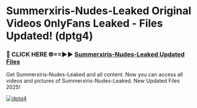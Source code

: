 # Summerxiris-Nudes-Leaked Original Videos 0nlyFans Leaked - Files Updated! (dptg4)

<h3>🔴 CLICK HERE 🌐==►► <a href="https://tinyurl.com/4mcuefdz" rel="nofollow">Summerxiris-Nudes-Leaked Updated Files</a></h3>

Get Summerxiris-Nudes-Leaked and all content. Now you can access all videos and pictures of Summerxiris-Nudes-Leaked. New Updated Files 2025!

[![dptg4](https://i.imgur.com/StAQSOY.gif)](https://tinyurl.com/4mcuefdz)
